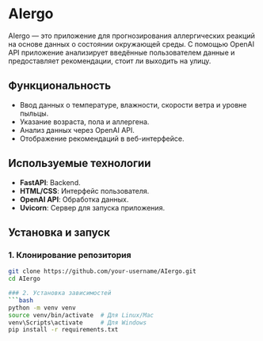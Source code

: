 # AIergo

AIergo — это приложение для прогнозирования аллергических реакций на основе данных о состоянии окружающей среды. С помощью OpenAI API приложение анализирует введённые пользователем данные и предоставляет рекомендации, стоит ли выходить на улицу.

## Функциональность
- Ввод данных о температуре, влажности, скорости ветра и уровне пыльцы.
- Указание возраста, пола и аллергена.
- Анализ данных через OpenAI API.
- Отображение рекомендаций в веб-интерфейсе.

## Используемые технологии
- **FastAPI**: Backend.
- **HTML/CSS**: Интерфейс пользователя.
- **OpenAI API**: Обработка данных.
- **Uvicorn**: Сервер для запуска приложения.

## Установка и запуск

### 1. Клонирование репозитория
```bash
git clone https://github.com/your-username/AIergo.git
cd AIergo

### 2. Установка зависимостей
```bash
python -m venv venv
source venv/bin/activate  # Для Linux/Mac
venv\Scripts\activate     # Для Windows
pip install -r requirements.txt
